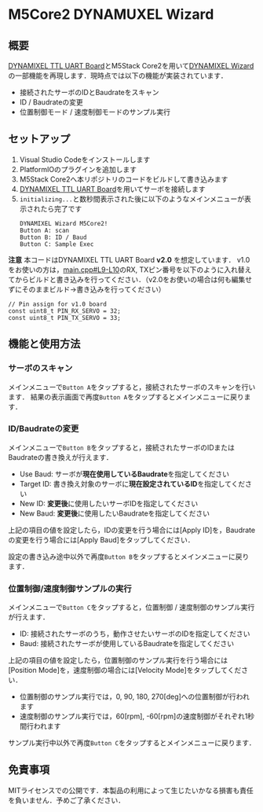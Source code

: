 # M5Core2 DYNAMUXEL Wizard

## 概要

[DYNAMIXEL TTL UART Board](https://github.com/kim-xps12/m5stack_board_dynamixel_ttl_rs3485)とM5Stack Core2を用いて[DYNAMIXEL Wizard](https://emanual.robotis.com/docs/en/software/dynamixel/dynamixel_wizard2/)の一部機能を再現します．現時点では以下の機能が実装されています．

- 接続されたサーボのIDとBaudrateをスキャン
- ID / Baudrateの変更
- 位置制御モード / 速度制御モードのサンプル実行

## セットアップ

1. Visual Studio Codeをインストールします
1. PlatformIOのプラグインを追加します
1. M5Stack Core2へ本リポジトリのコードをビルドして書き込みます
1. [DYNAMIXEL TTL UART Board](https://github.com/kim-xps12/m5stack_board_dynamixel_ttl_rs3485)を用いてサーボを接続します
1. `initializing...`と数秒間表示された後に以下のようなメインメニューが表示されたら完了です
    ```
    DYNAMIXEL Wizard M5Core2!
    Button A: scan
    Button B: ID / Baud
    Button C: Sample Exec
    ```
**注意**
本コードはDYNAMIXEL TTL UART Board **v2.0** を想定しています．
v1.0をお使いの方は，[main.cpp#L9-L10]()のRX, TXピン番号を以下のように入れ替えてからビルドと書き込みを行ってください．（v2.0をお使いの場合は何も編集せずにそのままビルド→書き込みを行ってください）

```
// Pin assign for v1.0 board
const uint8_t PIN_RX_SERVO = 32;
const uint8_t PIN_TX_SERVO = 33;
```

## 機能と使用方法

### サーボのスキャン

メインメニューで`Button A`をタップすると，接続されたサーボのスキャンを行います．
結果の表示画面で再度`Button A`をタップするとメインメニューに戻ります．


### ID/Baudrateの変更

メインメニューで`Button B`をタップすると，接続されたサーボのIDまたはBaudrateの書き換えが行えます．

- Use Baud: サーボが**現在使用しているBaudrate**を指定してください
- Target ID: 書き換え対象のサーボに**現在設定されているID**を指定してください
- New ID: **変更後**に使用したいサーボIDを指定してください
- New Baud: **変更後**に使用したいBaudrateを指定してください

上記の項目の値を設定したら，IDの変更を行う場合には[Apply ID]を，Baudrateの変更を行う場合には[Apply Baud]をタップしてください．

設定の書き込み途中以外で再度`Button B`をタップするとメインメニューに戻ります．


### 位置制御/速度制御サンプルの実行

メインメニューで`Button C`をタップすると，位置制御 / 速度制御のサンプル実行が行えます．

- ID: 接続されたサーボのうち，動作させたいサーボのIDを指定してください
- Baud: 接続されたサーボが使用しているBaudrateを指定してください

上記の項目の値を設定したら，位置制御のサンプル実行を行う場合には[Position Mode]を，速度制御の場合には[Velocity Mode]をタップしてください．

- 位置制御のサンプル実行では，0, 90, 180, 270[deg]への位置制御が行われます
- 速度制御のサンプル実行では，60[rpm], -60[rpm]の速度制御がそれぞれ1秒間行われます

サンプル実行中以外で再度`Button C`をタップするとメインメニューに戻ります．

## 免責事項

MITライセンスでの公開です．本製品の利用によって生じたいかなる損害も責任を負いません．予めご了承ください．
